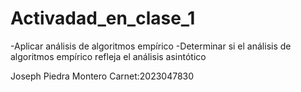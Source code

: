 # Activadad_en_clase_1

-Aplicar análisis de algoritmos empírico 
-Determinar si el análisis de algoritmos empírico refleja el análisis asintótico

Joseph Piedra Montero 
Carnet:2023047830

